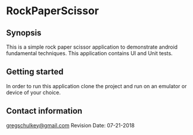 # RockPaperScissor

## Synopsis
This is a simple rock paper scissor application to demonstrate android fundamental techniques.  This application contains UI and Unit tests.
  
## Getting started
 
In order to run this application clone the project and run on an emulator or device of your choice.

## Contact information
 
 gregschulkey@gmail.com
 Revision Date: 07-21-2018

